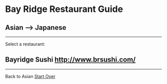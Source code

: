 # Bay Ridge Restaurant Guide
## Asian --> Japanese
---
Select a restaurant:
## Bayridge Sushi http://www.brsushi.com/
---
Back to Asian
[Start Over](asian.md)
